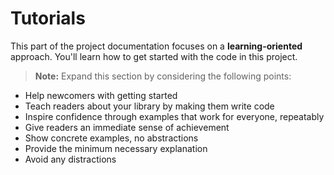 # Tutorials

This part of the project documentation focuses on a
**learning-oriented** approach. You'll learn how to
get started with the code in this project.

> **Note:** Expand this section by considering the
>following points:

- Help newcomers with getting started
- Teach readers about your library by making them
    write code
- Inspire confidence through examples that work for
    everyone, repeatably
- Give readers an immediate sense of achievement
- Show concrete examples, no abstractions
- Provide the minimum necessary explanation
- Avoid any distractions
